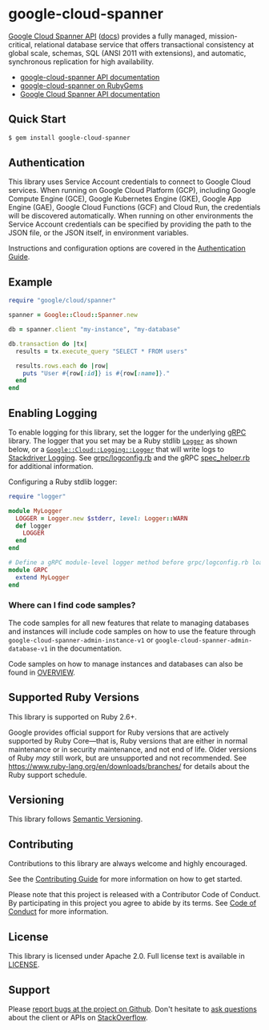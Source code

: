 # google-cloud-spanner

[Google Cloud Spanner API](https://cloud.google.com/spanner/) ([docs](https://cloud.google.com/spanner/docs)) provides a fully managed, mission-critical, relational database service that offers transactional consistency at global scale, schemas, SQL (ANSI 2011 with extensions), and automatic, synchronous replication for high availability.

- [google-cloud-spanner API
  documentation](https://googleapis.dev/ruby/google-cloud-spanner/latest)
- [google-cloud-spanner on
  RubyGems](https://rubygems.org/gems/google-cloud-spanner)
- [Google Cloud Spanner API
  documentation](https://cloud.google.com/spanner/docs)

## Quick Start

```sh
$ gem install google-cloud-spanner
```

## Authentication

This library uses Service Account credentials to connect to Google Cloud services. When running on Google Cloud Platform (GCP), including Google Compute Engine (GCE), Google Kubernetes Engine (GKE), Google App Engine (GAE), Google Cloud Functions (GCF) and Cloud Run, the credentials will be discovered automatically. When running on other environments the Service Account credentials can be specified by providing the path to the JSON file, or the JSON itself, in environment variables.

Instructions and configuration options are covered in the [Authentication Guide](https://googleapis.dev/ruby/google-cloud-spanner/latest/file.AUTHENTICATION.html).

## Example

```ruby
require "google/cloud/spanner"

spanner = Google::Cloud::Spanner.new

db = spanner.client "my-instance", "my-database"

db.transaction do |tx|
  results = tx.execute_query "SELECT * FROM users"

  results.rows.each do |row|
    puts "User #{row[:id]} is #{row[:name]}."
  end
end
```

## Enabling Logging

To enable logging for this library, set the logger for the underlying [gRPC](https://github.com/grpc/grpc/tree/master/src/ruby) library. The logger that you set may be a Ruby stdlib [`Logger`](https://ruby-doc.org/stdlib/libdoc/logger/rdoc/Logger.html) as shown below, or a [`Google::Cloud::Logging::Logger`](https://googleapis.dev/ruby/google-cloud-logging/latest) that will write logs to [Stackdriver Logging](https://cloud.google.com/logging/). See [grpc/logconfig.rb](https://github.com/grpc/grpc/blob/master/src/ruby/lib/grpc/logconfig.rb) and the gRPC [spec_helper.rb](https://github.com/grpc/grpc/blob/master/src/ruby/spec/spec_helper.rb) for additional information.

Configuring a Ruby stdlib logger:

```ruby
require "logger"

module MyLogger
  LOGGER = Logger.new $stderr, level: Logger::WARN
  def logger
    LOGGER
  end
end

# Define a gRPC module-level logger method before grpc/logconfig.rb loads.
module GRPC
  extend MyLogger
end
```

### Where can I find code samples?
The code samples for all new features that relate to managing databases and
instances will include code samples on how to use the feature through
`google-cloud-spanner-admin-instance-v1` or
`google-cloud-spanner-admin-database-v1` in the documentation.

Code samples on how to manage instances and databases can also be found in
[OVERVIEW](https://github.com/googleapis/google-cloud-ruby/blob/master/google-cloud-spanner/OVERVIEW.md).

## Supported Ruby Versions

This library is supported on Ruby 2.6+.

Google provides official support for Ruby versions that are actively supported
by Ruby Core—that is, Ruby versions that are either in normal maintenance or
in security maintenance, and not end of life. Older versions of Ruby _may_
still work, but are unsupported and not recommended. See
https://www.ruby-lang.org/en/downloads/branches/ for details about the Ruby
support schedule.

## Versioning

This library follows [Semantic Versioning](http://semver.org/).

## Contributing

Contributions to this library are always welcome and highly encouraged.

See the [Contributing
Guide](https://googleapis.dev/ruby/google-cloud-spanner/latest/file.CONTRIBUTING.html)
for more information on how to get started.

Please note that this project is released with a Contributor Code of Conduct. By
participating in this project you agree to abide by its terms. See [Code of
Conduct](https://googleapis.dev/ruby/google-cloud-spanner/latest/file.CODE_OF_CONDUCT.html)
for more information.

## License

This library is licensed under Apache 2.0. Full license text is available in
[LICENSE](https://googleapis.dev/ruby/google-cloud-spanner/latest/file.LICENSE.html).

## Support

Please [report bugs at the project on
Github](https://github.com/googleapis/google-cloud-ruby/issues). Don't
hesitate to [ask
questions](http://stackoverflow.com/questions/tagged/google-cloud-ruby) about
the client or APIs on [StackOverflow](http://stackoverflow.com).
